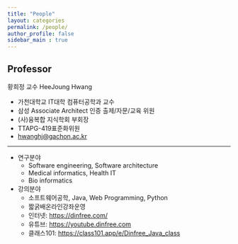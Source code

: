 ```yaml
---
title: "People"
layout: categories
permalink: /people/
author_profile: false
sidebar_main : true
---
```

<h2>Professor</h2>
황희정 교수 HeeJoung Hwang

- 가천대학교 IT대학 컴퓨터공학과 교수
- 삼성 Associate Architect 인증 출제/자문/교육 위원
- (사)융복합 지식학회 부회장
- TTAPG-419표준화위원
- hwanghj@gachon.ac.kr

---


- 연구분야
    - Software engineering, Software architecture
    - Medical informatics, Health IT
    - Bio informatics
- 강의분야
    - 소프트웨어공학, Java, Web Programming, Python
    - 짧굵배온라인강좌운영
    - 인터넷: https://dinfree.com/
    - 유튜브: https://youtube.dinfree.com
    - 클래스101: https://class101.app/e/Dinfree_Java_class